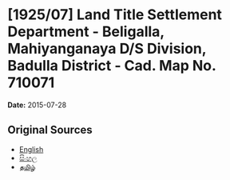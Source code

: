 # [1925/07] Land Title Settlement Department - Beligalla, Mahiyanganaya D/S Division, Badulla District - Cad. Map No. 710071

**Date:** 2015-07-28

## Original Sources

- [English](https://documents.gov.lk/view/extra-gazettes/2015/7/1925-07_E.pdf)
- [සිංහල](https://documents.gov.lk/view/extra-gazettes/2015/7/1925-07_S.pdf)
- [தமிழ்](https://documents.gov.lk/view/extra-gazettes/2015/7/1925-07_T.pdf)
